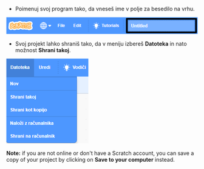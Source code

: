 + Poimenuj svoj program tako, da vneseš ime v polje za besedilo na vrhu.

![polje za vnos imena Scratch projekta](images/name-annotated.png)

+ Svoj projekt lahko shraniš tako, da v meniju izbereš **Datoteka** in nato možnost **Shrani takoj**.

![posnetek zaslona](images/save.png)

**Note:** if you are not online or don't have a Scratch account, you can save a copy of your project by clicking on **Save to your computer** instead.
